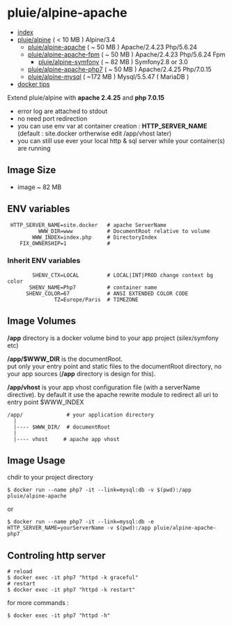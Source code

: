 # pluie/alpine-apache

- [index][1]
- [pluie/alpine][2]                       ( < 10 MB ) Alpine/3.4
    - [pluie/alpine-apache][3]            ( ~ 50 MB ) Apache/2.4.23 Php/5.6.24
    - [pluie/alpine-apache-fpm][7]        ( ~ 50 MB ) Apache/2.4.23 Php/5.6.24 Fpm
        - [pluie/alpine-symfony][6]       ( ~ 82 MB ) Symfony2.8 or 3.0
    - [pluie/alpine-apache-php7][8]       ( ~ 50 MB ) Apache/2.4.25 Php/7.0.15
    - [pluie/alpine-mysql][4]             ( ~172 MB ) Mysql/5.5.47 ( MariaDB )
- [docker tips][5]

Extend pluie/alpine with __apache 2.4.25__ and __php 7.0.15__

- error log are attached to stdout
- no need port redirection
- you can use env var at container creation : __HTTP_SERVER_NAME__ (default : site.docker ortherwise edit /app/vhost later)
- you can still use ever your local http & sql server while your container(s) are running


## Image Size

- image ~ 82 MB

## ENV variables

```
 HTTP_SERVER_NAME=site.docker   # apache ServerName  
          WWW_DIR=www           # DocumentRoot relative to volume  
        WWW_INDEX=index.php     # DirectoryIndex
    FIX_OWNERSHIP=1             # 
```

### Inherit ENV variables

```
        SHENV_CTX=LOCAL         # LOCAL|INT|PROD change context bg color
       SHENV_NAME=Php7          # container name 
      SHENV_COLOR=67            # ANSI EXTENDED COLOR CODE
               TZ=Europe/Paris  # TIMEZONE
```

## Image Volumes

__/app__ directory is a docker volume bind to your app project (silex/symfony etc)  

__/app/$WWW_DIR__ is the documentRoot.  
put only your entry point and static files to the documentRoot directory, no your app sources
(__/app__ directory is design for this).

__/app/vhost__ is your app vhost configuration file (with a serverName directive).
by default it use the apache rewrite module to redirect all uri to entry point $WWW_INDEX 

```
/app/              # your application directory
  |
  |---- $WWW_DIR/  # documentRoot
  |
  |---- vhost     # apache app vhost
```


## Image Usage

chdir to your project directory
```
$ docker run --name php7 -it --link=mysql:db -v $(pwd):/app pluie/alpine-apache
```
or
```
$ docker run --name php7 -it --link=mysql:db -e HTTP_SERVER_NAME=yourServerName -v $(pwd):/app pluie/alpine-apache-php7
```


## Controling http server

```
# reload
$ docker exec -it php7 "httpd -k graceful"
# restart
$ docker exec -it php7 "httpd -k restart"
```
for more commands :
```
$ docker exec -it php7 "httpd -h"
```

 [1]: https://github.com/pluie-org/docker-images
 [2]: https://github.com/pluie-org/docker-images/tree/master/pluie/alpine
 [3]: https://github.com/pluie-org/docker-images/tree/master/pluie/alpine-apache
 [4]: https://github.com/pluie-org/docker-images/tree/master/pluie/alpine-mysql
 [7]: https://github.com/pluie-org/docker-images/tree/master/pluie/alpine-apache-fpm
 [5]: https://github.com/pluie-org/docker-images/blob/master/DOCKER.md
 [6]: https://github.com/pluie-org/docker-images/tree/master/pluie/alpine-symfony
 [8]: https://github.com/pluie-org/docker-images/tree/master/pluie/alpine-apache-php7
